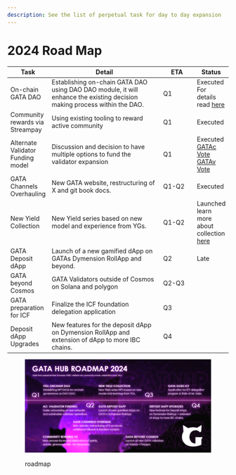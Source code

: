 ```yaml
---
description: See the list of perpetual task for day to day expansion
---
```


# 2024 Road Map

<table><thead><tr><th>Task</th><th width="287">Detail</th><th width="73">ETA</th><th>Status</th></tr></thead><tbody><tr><td>On-chain GATA DAO</td><td>Establishing on-chain GATA DAO using DAO DAO module,  it will enhance the existing decision making process within the DAO.  </td><td>Q1</td><td>Executed<br>For details read <a href="../gata-nft-dao/on-chain-gata-dao.md">here</a></td></tr><tr><td>Community rewards via Streampay</td><td>Using existing tooling to reward active community </td><td>Q1</td><td>Executed</td></tr><tr><td>Alternate Validator Funding model</td><td>Discussion and decision to have multiple options to fund the validator expansion</td><td>Q1</td><td>Executed <br><a href="https://daodao.zone/dao/stars19fz2t65uqlhrrznpllmmu7nzsvv3v2p4wruypthy7yjpsz5rltvqp6gjsk/proposals/A2">GATAc Vote <br></a><a href="https://daodao.zone/dao/stars1t5kx0emmfep57u8g6dupd6zs6z58v39zky852gm58lj3nwpuexuq0krw0c/proposals/A2">GATAv Vote</a></td></tr><tr><td>GATA Channels Overhauling</td><td>New GATA website, restructuring of X and git book docs.</td><td>Q1-Q2</td><td>Executed</td></tr><tr><td>New Yield Collection</td><td>New Yield series based on new model and experience from YGs.</td><td>Q1-Q2</td><td>Launched<br>learn more about collection <a href="../yield-paws/">here</a></td></tr><tr><td>GATA Deposit dApp</td><td>Launch of a new gamified dApp on GATAs Dymension RollApp and beyond.  </td><td>Q2</td><td>Late </td></tr><tr><td>GATA beyond Cosmos</td><td>GATA Validators outside of Cosmos on Solana and polygon</td><td>Q2-Q3</td><td></td></tr><tr><td>GATA preparation for ICF</td><td>Finalize the ICF foundation delegation application </td><td>Q3</td><td></td></tr><tr><td>Deposit dApp Upgrades</td><td>New features for the deposit dApp on Dymension RollApp and extension of dApp to more IBC chains. </td><td>Q4</td><td></td></tr></tbody></table>

<figure><img src="../../.gitbook/assets/image (1) (1) (1) (1) (1) (1) (1).png" alt=""><figcaption><p>roadmap</p></figcaption></figure>
